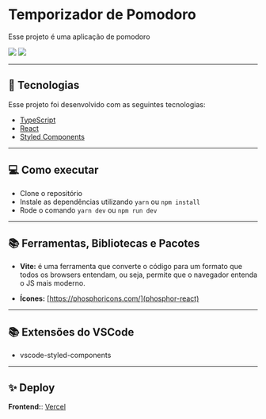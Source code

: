 # **Temporizador de Pomodoro**

Esse projeto é uma aplicação de pomodoro

![](./docs/images/)
![](./docs/images/)

---

## 🚀 **Tecnologias**

Esse projeto foi desenvolvido com as seguintes tecnologias:

- [TypeScript](https://www.typescriptlang.org/)
- [React](https://reactjs.org)
- [Styled Components](https://styled-components.com/)

---

## 💻 **Como executar**

- Clone o repositório
- Instale as dependências utilizando `yarn` ou `npm install`
- Rode o comando `yarn dev` ou `npm run dev`

---

## 📚 **Ferramentas, Bibliotecas e Pacotes**

- **Vite:** é uma ferramenta que converte o código para um formato que todos os browsers entendam, ou seja, permite que o navegador entenda o JS mais moderno.

- **Ícones:** [https://phosphoricons.com/](phosphor-react)

---

## 📚 **Extensões do VSCode**

- vscode-styled-components

---

## ✨ **Deploy**

**Frontend:**: [Vercel](https://vercel.com/)
